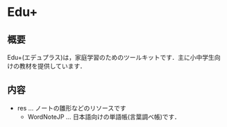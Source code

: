 # Edu+

## 概要

Edu+(エデュプラス)は，家庭学習のためのツールキットです．主に小中学生向けの教材を提供しています．

## 内容

  * res … ノートの雛形などのリソースです
    - WordNoteJP … 日本語向けの単語帳(言葉調べ帳)です．

